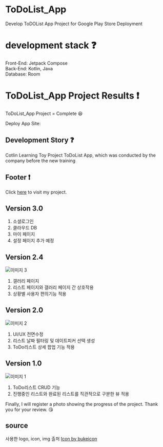 # ToDoList_App
Develop ToDOList App Project for Google Play Store Deployment

# development stack :question:

Front-End: Jetpack Compose <br />
Back-End: Kotlin, Java <br />
Database: Room

# ToDoList_App Project Results :exclamation:

ToDoList_App Project = Complete :laughing: <br />

Deploy App Site: 
<!-- 
## Project Start
```zsh
$ npm install
$ npm run start:dev
```
## User Connect
```zsh
localhost:3000/index
```
## Admin Connect
```zsh
localhost:3000/admin/index
```
-->
## Development Story :question:

Cotlin Learning Toy Project ToDoList App, which was conducted by the company before the new training

## Footer :exclamation:

Click [here]( ) to visit my project.

## Version 3.0
1. 소셜로그인 <br />
2. 클라우드 DB <br />
3. 마이 페이지 <br />
4. 설정 페이지 추가 예정

## Version 2.4
![이미지 3](https://github.com/user-attachments/assets/3c782201-09b1-4e7b-a943-b7ca0a9b138f)
1. 갤러리 페이지 <br />
2. 리스트 페이지와 갤러리 페이지 간 상호작용 <br />
3. 상황별 사용자 편의기능 적용 

## Version 2.0
![이미지 2](https://github.com/user-attachments/assets/31a3c3a8-7fcf-4313-bbfd-ed720468a701)
1. UI/UX 전면수정 <br />
2. 리스트 날짜 필터링 및 데이트피커 선택 생성 <br />
3. ToDo리스트 상세 팝업 기능 적용

## Version 1.0
![이미지 1](https://github.com/user-attachments/assets/e18fd4e3-9c90-4a5d-aa5a-9482e90e8056)
1. ToDo리스트 CRUD 기능 <br />
2. 진행중인 리스트와 완료된 리스트를 직관적으로 구분한 뷰 적용

Finally, I will register a photo showing the progress of the project. Thank you for your review. 😘

## source
사용한 logo, icon, img 출처 <a href="https://www.freepik.com/sticker/planner_8764762">Icon by bukeicon</a>
